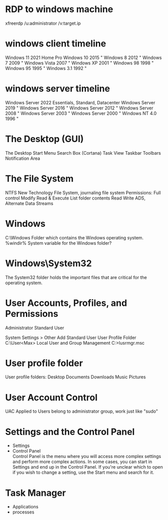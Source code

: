 

# RDP to windows machine
xfreerdp /u:administrator /v:target.ip


# windows client timeline
Windows 11      2021    Home Pro
Windows 10      2015    "
Windows 8       2012    "
Windows 7       2009    "
Windows Vista   2007    "
Windows XP      2001    "
Windows 98      1998    "
Windows 95      1995    "
Windows 3.1     1992    "


# windows server timeline
Windows Server  2022    Essentials, Standard, Datacenter
Windows Server  2019    "
Windows Server  2016    "
Windows Server  2012    "
Windows Server  2008    "
Windows Server  2003    "
Windows Server  2000    "
Windows NT 4.0  1996    "


# The Desktop (GUI) 
The Desktop
Start Menu
Search Box (Cortana)
Task View
Taskbar
Toolbars
Notification Area

# The File System 
NTFS        New Technology File System, journaling file system
Permissions:
    Full control
    Modify
    Read & Execute
    List folder contents
    Read
    Write
ADS, Alternate Data Streams

# Windows
C:\Windows      Folder which contains the Windows operating system.
%windir%        System variable for the Windows folder? 

# Windows\System32
The System32 folder holds the important files that are critical for the operating system.

#  User Accounts, Profiles, and Permissions
Administrator
Standard User

System Settings > Other
    Add Standard User <Max>             User Profile Folder C:\User\<Max>
Local User and Group Management
C:\>lusrmgr.msc

# User profile folder
User profile folders:
    Desktop
    Documents
    Downloads
    Music
    Pictures

#  User Account Control 
UAC Applied to Users belong to administrator group, work just like "sudo"


# Settings and the Control Panel
- Settings
- Control Panel       
Control Panel is the menu where you will access more complex settings and perform more complex actions.
In some cases, you can start in Settings and end up in the Control Panel.
If you're unclear which to open if you wish to change a setting, use the Start menu and search for it.

# Task Manager
- Applications
- processes 